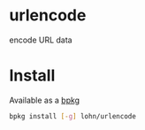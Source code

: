 # urlencode

encode URL data

# Install

Available as a [bpkg](http://www.bpkg.sh/)
```sh
bpkg install [-g] lohn/urlencode
```
